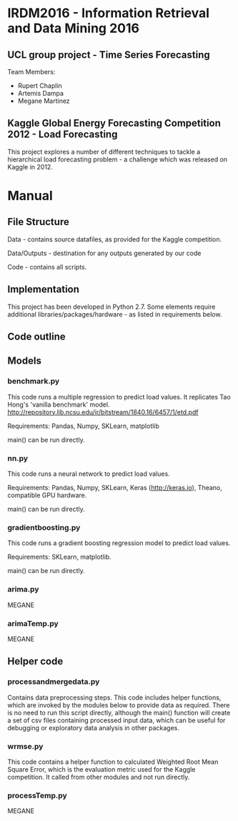 # IRDM2016 - Information Retrieval and Data Mining 2016
## UCL group project - Time Series Forecasting

Team Members:
- Rupert Chaplin
- Artemis Dampa
- Megane Martinez

## Kaggle Global Energy Forecasting Competition 2012 - Load Forecasting

This project explores a number of different techniques to tackle a hierarchical load forecasting problem - a challenge which was released on Kaggle in 2012.

# Manual

## File Structure
Data - contains source datafiles, as provided for the Kaggle competition.

Data/Outputs - destination for any outputs generated by our code

Code - contains all scripts.

## Implementation
This project has been developed in Python 2.7.
Some elements require additional libraries/packages/hardware - as listed in requirements below.

## Code outline
## Models
### benchmark.py
This code runs a multiple regression to predict load values.  It replicates Tao Hong's 'vanilla benchmark' model.
http://repository.lib.ncsu.edu/ir/bitstream/1840.16/6457/1/etd.pdf

Requirements: Pandas, Numpy, SKLearn, matplotlib

main() can be run directly.

### nn.py
This code runs a neural network to predict load values.

Requirements: Pandas, Numpy, SKLearn, Keras (http://keras.io), Theano, compatible GPU hardware.

main() can be run directly.

### gradientboosting.py
This code runs a gradient boosting regression model to predict load values.

Requirements: SKLearn, matplotlib.

main() can be run directly.

### arima.py
MEGANE

### arimaTemp.py
MEGANE

## Helper code
### processandmergedata.py
Contains data preprocessing steps.  This code includes helper functions, which are invoked by the modules below to provide data as required.
There is no need to run this script directly, although the main() function will create a set of csv files containing processed input data, which can be useful for debugging or exploratory data analysis in other packages.

### wrmse.py
This code contains a helper function to calculated Weighted Root Mean Square Error, which is the evaluation metric used for the Kaggle competition.
It called from other modules and not run directly.

### processTemp.py
MEGANE